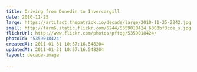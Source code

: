 ```yaml
---
title: Driving from Dunedin to Invercargill
date: 2010-11-25
large: https://artifact.thepatrick.io/decade/large/2010-11-25-2242.jpg
small: http://farm6.static.flickr.com/5244/5359018424_6303bf3cce_s.jpg
flickrUrl: http://www.flickr.com/photos/pftqg/5359018424/
photoId: "5359018424"
createdAt: 2011-01-31 10:57:16.548204
updatedAt: 2011-01-31 10:57:16.548204
layout: decade-image

---
```


